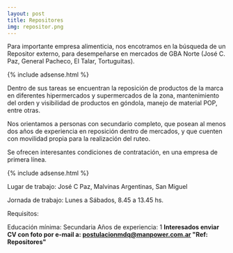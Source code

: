 ```yaml
---
layout: post
title: Repositores
img: repositor.png
---
```



Para importante empresa alimenticia, nos encotramos en la búsqueda de un Repositor externo, para desempeñarse en mercados de GBA Norte (José C. Paz, General Pacheco, El Talar, Tortuguitas).


{% include adsense.html %}

Dentro de sus tareas se encuentran la reposición de productos de la marca en diferentes hipermercados y supermercados de la zona, mantenimiento del orden y visibilidad de productos en góndola, manejo de material POP, entre otras.

Nos orientamos a personas con secundario completo, que posean al menos dos años de experiencia en reposición dentro de mercados, y que cuenten con movilidad propia para la realización del ruteo.

Se ofrecen interesantes condiciones de contratación, en una empresa de primera línea.

{% include adsense.html %}

Lugar de trabajo: José C Paz, Malvinas Argentinas, San Miguel

Jornada de trabajo: Lunes a Sábados, 8.45 a 13.45 hs.

Requisitos:

Educación mínima: Secundaria
Años de experiencia: 1
**Interesados enviar CV con foto por e-mail a: postulacionmdq@manpower.com.ar 
"Ref: Repositores"**